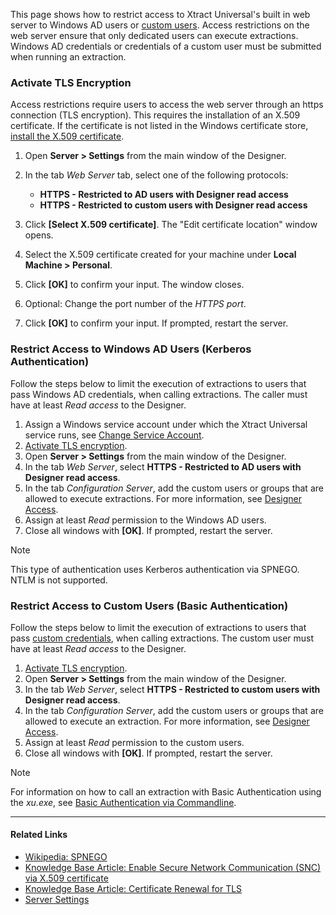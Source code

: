 This page shows how to restrict access to Xtract Universal's built in web server to Windows AD users or [custom users](../user-management/#create-custom-users). Access restrictions on the web server ensure that only dedicated users can execute extractions. Windows AD credentials or credentials of a custom user must be submitted when running an extraction.

### Activate TLS Encryption

Access restrictions require users to access the web server through an https connection (TLS encryption). This requires the installation of an X.509 certificate. If the certificate is not listed in the Windows certificate store, [install the X.509 certificate](../install-x.509-certificate/#create-and-import-the-x509-certificate).

1. Open **Server > Settings** from the main window of the Designer.

1. In the tab *Web Server* tab, select one of the following protocols:

   - **HTTPS - Restricted to AD users with Designer read access**
   - **HTTPS - Restricted to custom users with Designer read access**

1. Click **[Select X.509 certificate]**. The "Edit certificate location" window opens.

1. Select the X.509 certificate created for your machine under **Local Machine > Personal**.

1. Click **[OK]** to confirm your input. The window closes.

1. Optional: Change the port number of the *HTTPS port*.

1. Click **[OK]** to confirm your input. If prompted, restart the server.

### Restrict Access to Windows AD Users (Kerberos Authentication)

Follow the steps below to limit the execution of extractions to users that pass Windows AD credentials, when calling extractions. The caller must have at least *Read access* to the Designer.

1. Assign a Windows service account under which the Xtract Universal service runs, see [Change Service Account](../../server/service-account/).
1. [Activate TLS encryption](#activate-tls-encryption).
1. Open **Server > Settings** from the main window of the Designer.
1. In the tab *Web Server*, select **HTTPS - Restricted to AD users with Designer read access**.
1. In the tab *Configuration Server*, add the custom users or groups that are allowed to execute extractions. For more information, see [Designer Access](../restrict-designer-access/#restrict-access-to-the-designer).
1. Assign at least *Read* permission to the Windows AD users.
1. Close all windows with **[OK]**. If prompted, restart the server.

Note

This type of authentication uses Kerberos authentication via SPNEGO. NTLM is not supported.

### Restrict Access to Custom Users (Basic Authentication)

Follow the steps below to limit the execution of extractions to users that pass [custom credentials](../user-management/#create-custom-users), when calling extractions. The custom user must have at least *Read access* to the Designer.

1. [Activate TLS encryption](#activate-tls-encryption).
1. Open **Server > Settings** from the main window of the Designer.
1. In the tab *Web Server*, select **HTTPS - Restricted to custom users with Designer read access**.
1. In the tab *Configuration Server*, add the custom users or groups that are allowed to execute an extraction. For more information, see [Designer Access](../restrict-designer-access/#restrict-access-to-the-designer).
1. Assign at least *Read* permission to the custom users.
1. Close all windows with **[OK]**. If prompted, restart the server.

Note

For information on how to call an extraction with Basic Authentication using the *xu.exe*, see [Basic Authentication via Commandline](../../execute-and-automate/call-via-commandline/#basic-authentication-via-commandline).

______________________________________________________________________

#### Related Links

- [Wikipedia: SPNEGO](https://en.wikipedia.org/wiki/SPNEGO)
- [Knowledge Base Article: Enable Secure Network Communication (SNC) via X.509 certificate](../../../knowledge-base/enable-snc-using-pse-file/)
- [Knowledge Base Article: Certificate Renewal for TLS](../../../knowledge-base/certificate-renewal/)
- [Server Settings](../../server/server-settings/)
